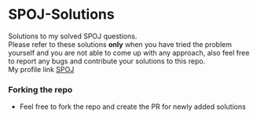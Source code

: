 # SPOJ-Solutions
Solutions to my solved SPOJ questions.\
Please refer to these solutions **only** when you have tried the problem yourself and you are not able to come up with any approach, also feel free to report any bugs and contribute your solutions to this repo.
<br>
My profile link [SPOJ](https://www.spoj.com/users/karan_batra/)

### Forking the repo
- Feel free to fork the repo and create the PR for newly added solutions
